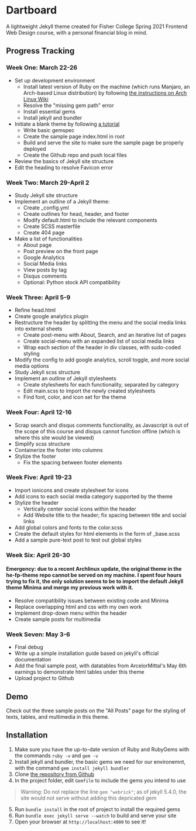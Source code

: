 # Dartboard

A lightweight Jekyll theme created for Fisher College Spring 2021 Frontend Web Design course, with a personal financial blog in mind.

## Progress Tracking

### Week One: March 22-26
- Set up development environment
  - Install latest version of Ruby on the machine (which runs Manjaro, an Arch-based Linux distribution) by following [the instructions on Arch Linux Wiki](https://wiki.archlinux.org/index.php/ruby)
  - Resolve the "missing gem path" error
  - Install essential gems
  - Install jekyll and bundler
- Initiate a blank theme by following [a tutorial](https://www.siteleaf.com/blog/making-your-first-jekyll-theme-part-2/)
  - Write basic gemspec
  - Create the sample page index.html in root
  - Build and serve the site to make sure the sample page be properly deployed
  - Create the Github repo and push local files
- Review the basics of Jekyll site structure
- Edit the heading to resolve Favicon error

### Week Two: March 29-April 2
- Study Jekyll site structure
- Implement an outline of a Jekyll theme:
    - Create _config.yml
    - Create outlines for head, header, and footer
    - Modify default.html to include the relevant components
    - Create SCSS masterfile
    - Create 404 page
- Make a list of functionalities
    - About page
    - Post preview on the front page
    - Google Analytics
    - Social Media links
    - View posts by tag
    - Disqus comments
    - Optional: Python stock API compatibility
    
### Week Three: April 5-9
- Refine head.html
- Create google analytics plugin
- Restructure the header by splitting the menu and the social media links into external sheets
    - Create post-menu with About, Search, and an iterative list of pages
    - Create social-menu with an expanded list of social media links
    - Wrap each section of the header in div classes, with sudo-coded styling
- Modify the config to add google analytics, scroll toggle, and more social media options
- Study Jekyll scss structure
- Implement an outline of Jekyll stylesheets
    - Create stylesheets for each functionality, separated by category
    - Edit main.scss to import the newly created stylesheets
    - Find font, color, and icon set for the theme

### Week Four: April 12-16
- Scrap search and disqus comments functionality, as Javascript is out of the scope of this course and disqus cannot function offline (which is where this site would be viewed)
- Simplify scss structure
- Containerize the footer into columns
- Stylize the footer
  - Fix the spacing between footer elements

### Week Five: April 19-23
- Import ionicons and create stylesheet for icons
- Add icons to each social media category supported by the theme
- Stylize the header
  - Vertically center social icons within the header
  - Add Website title to the header; fix spacing between title and social links
- Add global colors and fonts to the color.scss
- Create the default styles for html elements in the form of _base.scss
- Add a sample pure-text post to test out global styles

### Week Six: April 26-30
#### **Emergency: due to a recent Archlinux update, the original theme in the he-fp-theme repo cannot be served on my machine. I spent four hours trying to fix it, the only solution seems to be to import the default Jekyll theme Minima and merge my previous work with it.**
- Resolve compatibility issues between existing code and Minima
- Replace overlapping html and css with my own work
- Implement drop-down menu within the header
- Create sample posts for multimedia

### Week Seven: May 3-6
- Final debug
- Write up a simple installation guide based on jekyll's official documentation
- Add the final sample post, with datatables from ArcelorMittal's May 6th earnings to demonstrate html tables under this theme
- Upload project to Github

## Demo

Check out the three sample posts on the "All Posts" page for the styling of texts, tables, and multimedia in this theme.

## Installation

1. Make sure you have the up-to-date version of Ruby and RubyGems with the commands `ruby -v` and `gem -v`
2. Install jekyll and bundler, the basic gems we need for our environemnt, with the command `gem install jekyll bundler`
3. Clone [the repository from Github](https://github.com/JasonBourbaki/final-project-theme)
4. In the project folder, edit `Gemfile` to include the gems you intend to use
> Warning: Do not replace the line `gem "webrick"`; as of jekyll 5.4.0, the site would not serve without adding this depricated gem
5. Run `bundle install` in the root of project to install the required gems
6. Run `bundle exec jekyll serve --watch` to build and serve your site
7. Open your browser at `http://localhost:4000` to see it!
